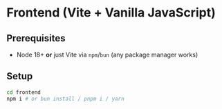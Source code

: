 # Frontend (Vite + Vanilla JavaScript)

## Prerequisites
- Node 18+ **or** just Vite via `npm`/`bun` (any package manager works)

## Setup
```bash
cd frontend
npm i # or bun install / pnpm i / yarn